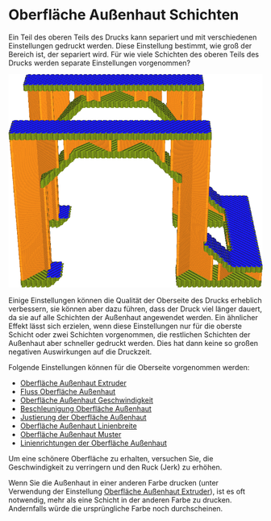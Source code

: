 Oberfläche Außenhaut Schichten
====
Ein Teil des oberen Teils des Drucks kann separiert und mit verschiedenen Einstellungen gedruckt werden. Diese Einstellung bestimmt, wie groß der Bereich ist, der separiert wird. Für wie viele Schichten des oberen Teils des Drucks werden separate Einstellungen vorgenommen?

<!--screenshot {
"image_path": "roofing_layer_count.png",
"models": [
    {
        "script": "question_stick_clip.scad",
        "transformation": ["scale(0.5)"]
    }
],
"camera_position": [0, -90, 60],
"settings": {
    "wall_line_count": 0,
    "skin_outline_count": 0,
    "roofing_layer_count": 1,
    "speed_roofing": 10,
    "cool_min_layer_time": 1,
    "roofing_extruder_nr": 1
},
"colour_scheme": "speed",
"colours": 32
}-->

![Die oberste Schicht der Außenhaut wird langsamer gedruckt (blau) als der Rest der Außenhaut (grün)](../../../articles/images/roofing_layer_count.png)

Einige Einstellungen können die Qualität der Oberseite des Drucks erheblich verbessern, sie können aber dazu führen, dass der Druck viel länger dauert, da sie auf alle Schichten der Außenhaut angewendet werden. Ein ähnlicher Effekt lässt sich erzielen, wenn diese Einstellungen nur für die oberste Schicht oder zwei Schichten vorgenommen, die restlichen Schichten der Außenhaut aber schneller gedruckt werden. Dies hat dann keine so großen negativen Auswirkungen auf die Druckzeit.

Folgende Einstellungen können für die Oberseite vorgenommen werden:
* [Oberfläche Außenhaut Extruder](roofing_extruder_nr.md)
* [Fluss Oberfläche Außenhaut](../material/roofing_material_flow.md)
* [Oberfläche Außenhaut Geschwindigkeit](../speed/speed_roofing.md)
* [Beschleunigung Oberfläche Außenhaut](../speed/acceleration_roofing.md)
* [Justierung der Oberfläche Außenhaut](../speed/jerk_roofing.md)
* [Oberfläche Außenhaut Linienbreite](../experimental/roofing_line_width.md)
* [Oberfläche Außenhaut Muster](../experimental/roofing_pattern.md)
* [Linienrichtungen der Oberfläche Außenhaut](../experimental/roofing_angles.md)

Um eine schönere Oberfläche zu erhalten, versuchen Sie, die Geschwindigkeit zu verringern und den Ruck (Jerk) zu erhöhen.

Wenn Sie die Außenhaut in einer anderen Farbe drucken (unter Verwendung der Einstellung [Oberfläche Außenhaut Extruder](roofing_extruder_nr.md)), ist es oft notwendig, mehr als eine Schicht in der anderen Farbe zu drucken. Andernfalls würde die ursprüngliche Farbe noch durchscheinen.